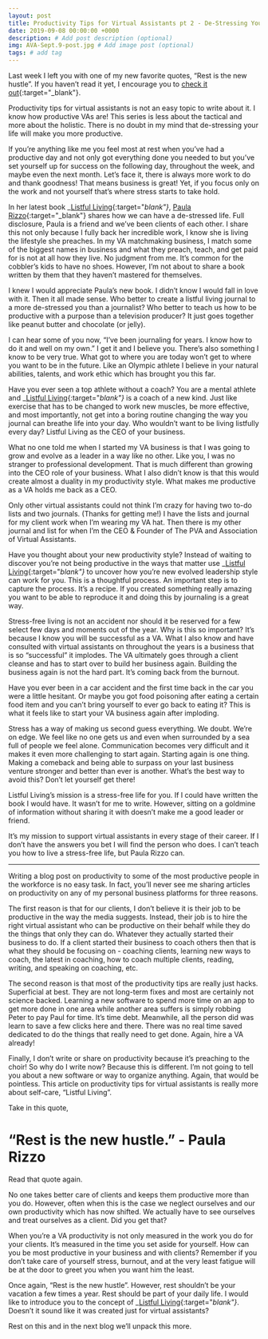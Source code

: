 ```yaml
---
layout: post
title: Productivity Tips for Virtual Assistants pt 2 - De-Stressing Your Life
date: 2019-09-08 00:00:00 +0000
description: # Add post description (optional)
img: AVA-Sept.9-post.jpg # Add image post (optional)
tags: # add tag
---
```


Last week I left you with one of my new favorite quotes, “Rest is the new hustle”. If you haven’t read it yet, I encourage you to [check it out](https://associationofvas.com/blog/productivity-tips-for-virtual-assistants-pt-1){:target="_blank"}.

Productivity tips for virtual assistants is not an easy topic to write about it. I know how productive VAs are! This series is less about the tactical and more about the holistic. There is no doubt in my mind that de-stressing your life will make you more productive.

If you’re anything like me you feel most at rest when you’ve had a productive day and not only got everything done you needed to but you’ve set yourself up for success on the following day, throughout the week, and maybe even the next month. Let’s face it, there is always more work to do and thank goodness! That means business is great! Yet, if you focus only on the work and not yourself that’s where stress starts to take hold.

In her latest book _[Listful Living](https://www.amazon.com/Listful-Living-List-Making-Journey-Stressed/dp/164250047X){:target="_blank"}_, [Paula Rizzo](https://paularizzo.com/){:target="_blank"} shares how we can have a de-stressed life. Full disclosure, Paula is a friend and we’ve been clients of each other. I share this not only because I fully back her incredible work, I know she is living the lifestyle she preaches. In my VA matchmaking business, I match some of the biggest names in business and what they preach, teach, and get paid for is not at all how they live. No judgment from me. It’s common for the cobbler’s kids to have no shoes. However, I’m not about to share a book written by them that they haven’t mastered for themselves.

I knew I would appreciate Paula’s new book. I didn’t know I would fall in love with it. Then it all made sense. Who better to create a listful living journal to a more de-stressed you than a journalist? Who better to teach us how to be productive with a purpose than a television producer? It just goes together like peanut butter and chocolate (or jelly).

I can hear some of you now, “I’ve been journaling for years. I know how to do it and well on my own.” I get it and I believe you. There’s also something I know to be very true. What got to where you are today won’t get to where you want to be in the future. Like an Olympic athlete I believe in your natural abilities, talents, and work ethic which has brought you this far.

Have you ever seen a top athlete without a coach? You are a mental athlete and _[Listful Living](https://www.amazon.com/Listful-Living-List-Making-Journey-Stressed/dp/164250047X){:target="_blank"}_ is a coach of a new kind. Just like exercise that has to be changed to work new muscles, be more effective, and most importantly, not get into a boring routine changing the way you journal can breathe life into your day. Who wouldn’t want to be living listfully every day? Listful Living as the CEO of your business.

What no one told me when I started my VA business is that I was going to grow and evolve as a leader in a way like no other. Like you, I was no stranger to professional development. That is much different than growing into the CEO role of your business. What I also didn’t know is that this would create almost a duality in my productivity style. What makes me productive as a VA holds me back as a CEO.

Only other virtual assistants could not think I’m crazy for having two to-do lists and two journals. (Thanks for getting me!) I have the lists and journal for my client work when I’m wearing my VA hat. Then there is my other journal and list for when I’m the CEO & Founder of The PVA and Association of Virtual Assistants.

Have you thought about your new productivity style? Instead of waiting to discover you’re not being productive in the ways that matter use _[Listful Living](https://www.amazon.com/Listful-Living-List-Making-Journey-Stressed/dp/164250047X){:target="_blank"}_ to uncover how you’re new evolved leadership style can work for you. This is a thoughtful process. An important step is to capture the process. It’s a recipe. If you created something really amazing you want to be able to reproduce it and doing this by journaling is a great way.

Stress-free living is not an accident nor should it be reserved for a few select few days and moments out of the year. Why is this so important? It’s because I know you will be successful as a VA. What I also know and have consulted with virtual assistants on throughout the years is a business that is so “successful” it implodes. The VA ultimately goes through a client cleanse and has to start over to build her business again. Building the business again is not the hard part. It’s coming back from the burnout.

Have you ever been in a car accident and the first time back in the car you were a little hesitant. Or maybe you got food poisoning after eating a certain food item and you can’t bring yourself to ever go back to eating it? This is what it feels like to start your VA business again after imploding.

Stress has a way of making us second guess everything. We doubt. We’re on edge. We feel like no one gets us and even when surrounded by a sea full of people we feel alone. Communication becomes very difficult and it makes it even more challenging to start again. Starting again is one thing. Making a comeback and being able to surpass on your last business venture stronger and better than ever is another. What’s the best way to avoid this? Don’t let yourself get there!

Listful Living’s mission is a stress-free life for you. If I could have written the book I would have. It wasn’t for me to write. However, sitting on a goldmine of information without sharing it with doesn’t make me a good leader or friend.

It’s my mission to support virtual assistants in every stage of their career. If I don’t have the answers you bet I will find the person who does. I can’t teach you how to live a stress-free life, but Paula Rizzo can.  

---

Writing a blog post on productivity to some of the most productive people in the workforce is no easy task. In fact, you’ll never see me sharing articles on productivity on any of my personal business platforms for three reasons.

The first reason is that for our clients, I don’t believe it is their job to be productive in the way the media suggests. Instead, their job is to hire the right virtual assistant who can be productive on their behalf while they do the things that only they can do. Whatever they actually started their business to do. If a client started their business to coach others then that is what they should be focusing on - coaching clients, learning new ways to coach, the latest in coaching, how to coach multiple clients, reading, writing, and speaking on coaching, etc.

The second reason is that most of the productivity tips are really just hacks. Superficial at best. They are not long-term fixes and most are certainly not science backed. Learning a new software to spend more time on an app to get more done in one area while another area suffers is simply robbing Peter to pay Paul for time. It’s time debt. Meanwhile, all the person did was learn to save a few clicks here and there. There was no real time saved dedicated to do the things that really need to get done. Again, hire a VA already!

Finally, I don’t write or share on productivity because it’s preaching to the choir! So why do I write now? Because this is different. I’m not going to tell you about a new software or way to organize anything. Again, that would be pointless. This article on productivity tips for virtual assistants is really more about self-care, “Listful Living”.

Take in this quote,

# __“Rest is the new hustle.” - Paula Rizzo__

Read that quote again.

No one takes better care of clients and keeps them productive more than you do. However, often when this is the case we neglect ourselves and our own productivity which has now shifted. We actually have to see ourselves and treat ourselves as a client. Did you get that?

When you’re a VA productivity is not only measured in the work you do for your clients. It’s measured in the time you set aside for yourself. How can you be most productive in your business and with clients? Remember if you don’t take care of yourself stress, burnout, and at the very least fatigue will be at the door to greet you when you want him the least.

Once again, “Rest is the new hustle”. However, rest shouldn’t be your vacation a few times a year. Rest should be part of your daily life. I would like to introduce you to the concept of _[Listful Living](https://www.amazon.com/Listful-Living-List-Making-Journey-Stressed/dp/164250047X){:target="_blank"}_. Doesn’t it sound like it was created just for virtual assistants?

Rest on this and in the next blog we’ll unpack this more.
